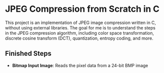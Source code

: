 # JPEG Compression from Scratch in C

This project is an implementation of JPEG image compression written in C, without using external libraries. The goal for me is to understand the steps in the JPEG compression algorithm, including color space transformation, discrete cosine transform (DCT), quantization, entropy coding, and more.

## Finished Steps

- **Bitmap Input Image**: Reads the pixel data from a 24-bit BMP image